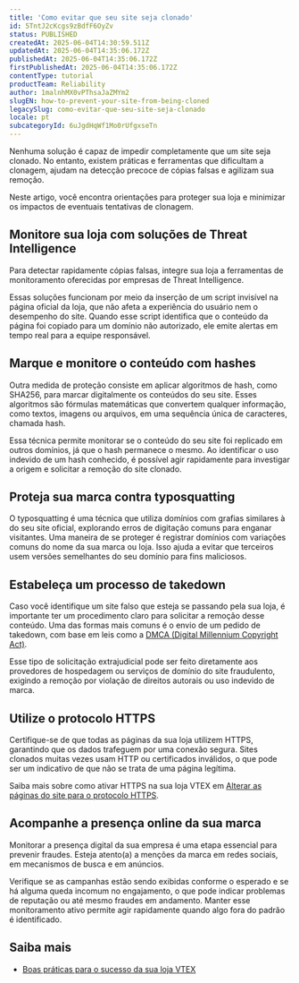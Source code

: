 ```yaml
---
title: 'Como evitar que seu site seja clonado'
id: 5TntJ2cKcgs9zBdfF6OyZv
status: PUBLISHED
createdAt: 2025-06-04T14:30:59.511Z
updatedAt: 2025-06-04T14:35:06.172Z
publishedAt: 2025-06-04T14:35:06.172Z
firstPublishedAt: 2025-06-04T14:35:06.172Z
contentType: tutorial
productTeam: Reliability
author: 1malnhMX0vPThsaJaZMYm2
slugEN: how-to-prevent-your-site-from-being-cloned
legacySlug: como-evitar-que-seu-site-seja-clonado
locale: pt
subcategoryId: 6uJgdHqWf1Mo0rUfgxseTn
---
```


Nenhuma solução é capaz de impedir completamente que um site seja clonado. No entanto, existem práticas e ferramentas que dificultam a clonagem, ajudam na detecção precoce de cópias falsas e agilizam sua remoção.

Neste artigo, você encontra orientações para proteger sua loja e minimizar os impactos de eventuais tentativas de clonagem.

## Monitore sua loja com soluções de Threat Intelligence

Para detectar rapidamente cópias falsas, integre sua loja a ferramentas de monitoramento oferecidas por empresas de Threat Intelligence.

Essas soluções funcionam por meio da inserção de um script invisível na página oficial da loja, que não afeta a experiência do usuário nem o desempenho do site. Quando esse script identifica que o conteúdo da página foi copiado para um domínio não autorizado, ele emite alertas em tempo real para a equipe responsável.

## Marque e monitore o conteúdo com hashes

Outra medida de proteção consiste em aplicar algoritmos de hash, como SHA256, para marcar digitalmente os conteúdos do seu site. Esses algoritmos são fórmulas matemáticas que convertem qualquer informação, como textos, imagens ou arquivos, em uma sequência única de caracteres, chamada hash.

Essa técnica permite monitorar se o conteúdo do seu site foi replicado em outros domínios, já que o hash permanece o mesmo. Ao identificar o uso indevido de um hash conhecido, é possível agir rapidamente para investigar a origem e solicitar a remoção do site clonado.

## Proteja sua marca contra typosquatting

O typosquatting é uma técnica que utiliza domínios com grafias similares à do seu site oficial, explorando erros de digitação comuns para enganar visitantes. Uma maneira de se proteger é registrar domínios com variações comuns do nome da sua marca ou loja. Isso ajuda a evitar que terceiros usem versões semelhantes do seu domínio para fins maliciosos.

## Estabeleça um processo de takedown

Caso você identifique um site falso que esteja se passando pela sua loja, é importante ter um procedimento claro para solicitar a remoção desse conteúdo. Uma das formas mais comuns é o envio de um pedido de takedown, com base em leis como a [DMCA (Digital Millennium Copyright Act)](https://www.dmca.com/).

Esse tipo de solicitação extrajudicial pode ser feito diretamente aos provedores de hospedagem ou serviços de domínio do site fraudulento, exigindo a remoção por violação de direitos autorais ou uso indevido de marca.

## Utilize o protocolo HTTPS

Certifique-se de que todas as páginas da sua loja utilizem HTTPS, garantindo que os dados trafeguem por uma conexão segura. Sites clonados muitas vezes usam HTTP ou certificados inválidos, o que pode ser um indicativo de que não se trata de uma página legítima.

Saiba mais sobre como ativar HTTPS na sua loja VTEX em [Alterar as páginas do site para o protocolo HTTPS](https://help.vtex.com/pt/tutorial/como-ter-o-protocolo-https-nas-paginas-da-minha-loja--frequentlyAskedQuestions_4378).

## Acompanhe a presença online da sua marca

Monitorar a presença digital da sua empresa é uma etapa essencial para prevenir fraudes. Esteja atento(a) a menções da marca em redes sociais, em mecanismos de busca e em anúncios. 

Verifique se as campanhas estão sendo exibidas conforme o esperado e se há alguma queda incomum no engajamento, o que pode indicar problemas de reputação ou até mesmo fraudes em andamento. Manter esse monitoramento ativo permite agir rapidamente quando algo fora do padrão é identificado.

## Saiba mais

* [Boas práticas para o sucesso da sua loja VTEX](https://help.vtex.com/pt/tutorial/boas-praticas-para-o-sucesso-da-sua-loja-vtex--ItKyLqcRl9wNADMhYH8O4#performance-e-seguranca)
